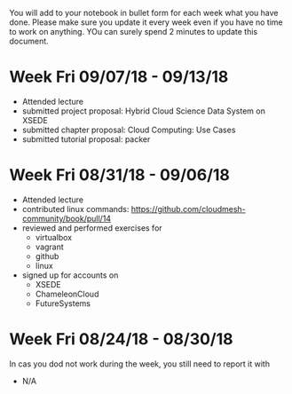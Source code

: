 You will add to your notebook in bullet form for each week what you have done. Please make sure you update it every week even if you have no time to work on anything. YOu can surely spend 2 minutes to update this document.

# Week Fri 09/07/18 - 09/13/18

* Attended lecture
* submitted project proposal: Hybrid Cloud Science Data System on XSEDE
* submitted chapter proposal: Cloud Computing: Use Cases
* submitted tutorial proposal: packer

# Week Fri 08/31/18 - 09/06/18

* Attended lecture
* contributed linux commands:  https://github.com/cloudmesh-community/book/pull/14
* reviewed and performed exercises for
  * virtualbox
  * vagrant
  * github
  * linux
* signed up for accounts on
  * XSEDE
  * ChameleonCloud
  * FutureSystems

# Week Fri 08/24/18 - 08/30/18

In cas you dod not work during the week, you still need to report it with 

* N/A
